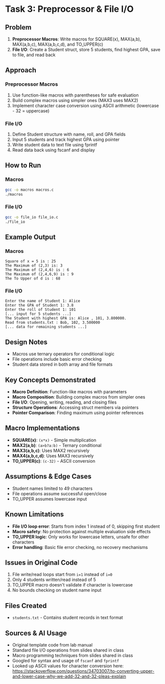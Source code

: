 # Task 3: Preprocessor & File I/O

## Problem
1. **Preprocessor Macros**: Write macros for SQUARE(x), MAX(a,b), MAX(a,b,c), MAX(a,b,c,d), and TO_UPPER(c)
2. **File I/O**: Create a Student struct, store 5 students, find highest GPA, save to file, and read back

## Approach

### Preprocessor Macros
1. Use function-like macros with parentheses for safe evaluation
2. Build complex macros using simpler ones (MAX3 uses MAX2)
3. Implement character case conversion using ASCII arithmetic (lowercase - 32 = uppercase)

### File I/O
1. Define Student structure with name, roll, and GPA fields
2. Input 5 students and track highest GPA using pointer
3. Write student data to text file using fprintf
4. Read data back using fscanf and display

## How to Run

### Macros
```bash
gcc -o macros macros.c
./macros
```

### File I/O
```bash
gcc -o file_io file_io.c
./file_io
```

## Example Output

### Macros
```
Square of x = 5 is : 25
The Maximum of (2,3) is: 3
The Maximum of (2,4,6) is : 6
The Maximum of (2,4,6,9) is : 9
The To Upper of d is : 68
```

### File I/O
```
Enter the name of Student 1: Alice
Enter the GPA of Student 1: 3.8
Enter the roll of Student 1: 101
[... input for 5 students ...]
The Student with highest GPA is: Alice , 101, 3.800000.
Read from students.txt : Bob, 102, 3.500000
[... data for remaining students ...]
```

## Design Notes
- Macros use ternary operators for conditional logic
- File operations include basic error checking
- Student data stored in both array and file formats

## Key Concepts Demonstrated
- **Macro Definition**: Function-like macros with parameters
- **Macro Composition**: Building complex macros from simpler ones
- **File I/O**: Opening, writing, reading, and closing files
- **Structure Operations**: Accessing struct members via pointers
- **Pointer Comparison**: Finding maximum using pointer references

## Macro Implementations
- **SQUARE(x)**: `(x*x)` - Simple multiplication
- **MAX2(a,b)**: `(a>b?a:b)` - Ternary conditional
- **MAX3(a,b,c)**: Uses MAX2 recursively
- **MAX4(a,b,c,d)**: Uses MAX3 recursively
- **TO_UPPER(c)**: `(c-32)` - ASCII conversion

## Assumptions & Edge Cases
- Student names limited to 49 characters
- File operations assume successful open/close
- TO_UPPER assumes lowercase input

## Known Limitations
- **File I/O loop error**: Starts from index 1 instead of 0, skipping first student
- **Macro safety**: No protection against multiple evaluation side effects
- **TO_UPPER logic**: Only works for lowercase letters, unsafe for other characters
- **Error handling**: Basic file error checking, no recovery mechanisms

## Issues in Original Code
1. File write/read loops start from `i=1` instead of `i=0`
2. Only 4 students written/read instead of 5
3. TO_UPPER macro doesn't validate if character is lowercase
4. No bounds checking on student name input

## Files Created
- `students.txt` - Contains student records in text format

## Sources & AI Usage
- Original template code from lab manual
- Standard file I/O operations from slides shared in class
- Macro programming techniques from slides shared in class
- Googled for syntax and usage of `fscanf` and `fprintf`
- Looked up ASCII values for character conversion here: https://stackoverflow.com/questions/34703007/to-converting-upper-and-lower-case-why-we-add-32-and-32-pleas-explain